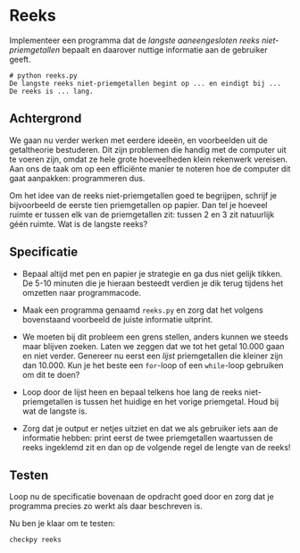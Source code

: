 # Reeks

Implementeer een programma dat de *langste aaneengesloten reeks niet-priemgetallen* bepaalt en daarover nuttige informatie aan de gebruiker geeft.

	# python reeks.py
	De langste reeks niet-priemgetallen begint op ... en eindigt bij ...
	De reeks is ... lang.

## Achtergrond

We gaan nu verder werken met eerdere ideeën, en voorbeelden uit de getaltheorie bestuderen. Dit zijn problemen die handig met de computer uit te voeren zijn, omdat ze hele grote hoeveelheden klein rekenwerk vereisen. Aan ons de taak om op een efficiënte manier te noteren hoe de computer dit gaat aanpakken: programmeren dus.

Om het idee van de reeks niet-priemgetallen goed te begrijpen, schrijf je bijvoorbeeld de eerste tien priemgetallen op papier. Dan tel je hoeveel ruimte er tussen elk van de priemgetallen zit: tussen 2 en 3 zit natuurlijk géén ruimte. Wat is de langste reeks?

## Specificatie

- Bepaal altijd met pen en papier je strategie en ga dus niet gelijk tikken. De 5-10 minuten die je hieraan besteedt verdien je dik terug tijdens het omzetten naar programmacode.

- Maak een programma genaamd `reeks.py` en zorg dat het volgens bovenstaand voorbeeld de juiste informatie uitprint.

- We moeten bij dit probleem een grens stellen, anders kunnen we steeds maar blijven zoeken. Laten we zeggen dat we tot het getal 10.000 gaan en niet verder. Genereer nu eerst een *lijst* priemgetallen die kleiner zijn dan 10.000. Kun je het beste een `for`-loop of een `while`-loop gebruiken om dit te doen?

- Loop door de lijst heen en bepaal telkens hoe lang de reeks niet-priemgetallen is tussen het huidige en het vorige priemgetal. Houd bij wat de langste is.

- Zorg dat je output er netjes uitziet en dat we als gebruiker iets aan de informatie hebben: print eerst de twee priemgetallen waartussen de reeks ingeklemd zit en dan op de volgende regel de lengte van de reeks!

## Testen

Loop nu de specificatie bovenaan de opdracht goed door en zorg dat je programma precies zo werkt als daar beschreven is.

Nu ben je klaar om te testen:

	checkpy reeks
